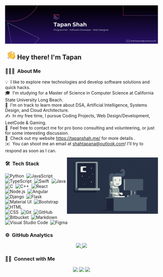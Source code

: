 ![Tapan Shah](https://github.com/tapanshah13/tapanshah13/blob/main/assets/Black%20Technology%20LinkedIn%20Banner%20(2).png)

<img alt="Night Coding" src="./assets/Hand%20Wave.gif" width='40' align="left"/><h2>Hey there! I'm Tapan</h2>


<!-- ## 👋 &nbsp;Hey there! I'm Aditya -->

### 👨🏻‍💻 &nbsp;About Me

💡 &nbsp;I like to explore new technologies and develop software solutions and quick hacks.\
🎓 &nbsp;I'm studying for a Master of Science in Computer Science at California State University Long Beach.\
🌱 &nbsp;I'm on track to learn more about DSA, Artificial Intelligence, Systems Design, and Cloud Architecture.\
✍️ &nbsp;In my free time, I pursue Coding Projects, Web Design/Development, LeetCode & Gaming.\
💬 &nbsp;Feel free to contact me for pro bono consulting and volunteering, or just for some interesting discussion.\
🔗 &nbsp;Check out my website https://tapanshah.me/ for more details .\
✉️ &nbsp;You can shoot me an email at shahtapana@outlook.com! I'll try to respond as soon as I can.
<!--
📄 &nbsp;Please have a look at my [Résumé](https://www.adityavsingh.com/resume.html) for more details about me. I'm open to feedback and suggestions!
-->

<img alt="Night Coding" src="https://github.com/tapanshah13/tapanshah13/blob/main/assets/Night-Coding.gif" align="right"/>

### 🛠 &nbsp;Tech Stack

![Python](https://img.shields.io/badge/-Python-05122A?style=flat&logo=python)&nbsp;
![JavaScript](https://img.shields.io/badge/-JavaScript-05122A?style=flat&logo=javascript)&nbsp;
![TypeScript](https://img.shields.io/badge/-TypeScript-05122A?style=flat&logo=typescript)&nbsp;
![Swift](https://img.shields.io/badge/-Swift-05122A?style=flat&logo=swift)&nbsp;
![Java](https://img.shields.io/badge/-Java-05122A?style=flat&logo=Java&logoColor=FFA518)\
![C](https://img.shields.io/badge/-C-05122A?style=flat&logo=C&logoColor=A8B9CC)&nbsp;
![C++](https://img.shields.io/badge/-C++-05122A?style=flat&logo=C%2B%2B&logoColor=00599C)&nbsp;
![React](https://img.shields.io/badge/-React-05122A?style=flat&logo=react)&nbsp;
![Node.js](https://img.shields.io/badge/-Node.js-05122A?style=flat&logo=node.js)&nbsp;
![Angular](https://img.shields.io/badge/-Angular-05122A?style=flat&logo=angular&logoColor=red)\
![Django](https://img.shields.io/badge/-Django-05122A?style=flat&logo=django&logoColor=092E20)&nbsp;
![Flask](https://img.shields.io/badge/-Flask-05122A?style=flat&logo=flask)&nbsp;
![Material UI](https://img.shields.io/badge/-Material--UI-05122A?style=flat&logo=mui&logoColor=blue)&nbsp;
![Bootstrap](https://img.shields.io/badge/-Bootstrap-05122A?style=flat&logo=bootstrap&logoColor=563D7C)&nbsp;
![HTML](https://img.shields.io/badge/-HTML-05122A?style=flat&logo=HTML5)\
![CSS](https://img.shields.io/badge/-CSS-05122A?style=flat&logo=CSS3&logoColor=1572B6)&nbsp;
![Git](https://img.shields.io/badge/-Git-05122A?style=flat&logo=git)&nbsp;
![GitHub](https://img.shields.io/badge/-GitHub-05122A?style=flat&logo=github)&nbsp;
![Bitbucket](https://img.shields.io/badge/-BitBucket-05122A?style=flat&logo=bitbucket&logoColor=blue)&nbsp;
![Markdown](https://img.shields.io/badge/-Markdown-05122A?style=flat&logo=markdown)\
![Visual Studio Code](https://img.shields.io/badge/-Visual%20Studio%20Code-05122A?style=flat&logo=visual-studio-code&logoColor=007ACC)&nbsp;
![Figma](https://img.shields.io/badge/-Figma-05122A?style=flat&logo=figma)&nbsp;

### ⚙️ &nbsp;GitHub Analytics

<p align="center">
<a href="https://github.com/tapanshah13">
  <img height="180em" src="https://github-readme-stats-eight-theta.vercel.app/api?username=tapanshah13&show_icons=true&theme=algolia&include_all_commits=true&count_private=true"/>
  <img height="150em" src="https://github-readme-stats-eight-theta.vercel.app/api/top-langs/?username=tapanshah13&layout=compact&langs_count=8&theme=algolia"/>
</a>
</p>

<!--
<p align="center">
<a href="https://github.com/AVS1508">
  <img height="180em" src="https://github-readme-stats-eight-theta.vercel.app/api?username=AVS1508&show_icons=true&theme=algolia&include_all_commits=true&count_private=true"/>
  <img height="180em" src="https://github-readme-stats-eight-theta.vercel.app/api/top-langs/?username=AVS1508&layout=compact&langs_count=8&theme=algolia"/>
</a>
</p>
-->

### 🤝🏻 &nbsp;Connect with Me

<p align="center">
<a href="https://tapanshah13.github.io/" target="_blank"><img src="https://img.shields.io/badge/-tapanshah.com-3423A6?style=flat&logo=Google-Chrome&logoColor=white"/></a>
<a href="https://linkedin.com/in/tapanshah13" target="_blank"><img src="https://img.shields.io/badge/-Tapan%20Shah-0077B5?style=flat&logo=Linkedin&logoColor=white"/></a>
<a href="mailto:shahtapana@outlook.com" target="_blank"><img src="https://img.shields.io/badge/-shahtapana@outlook.com-D14836?style=flat&logo=Gmail&logoColor=white"/></a>
</p>
